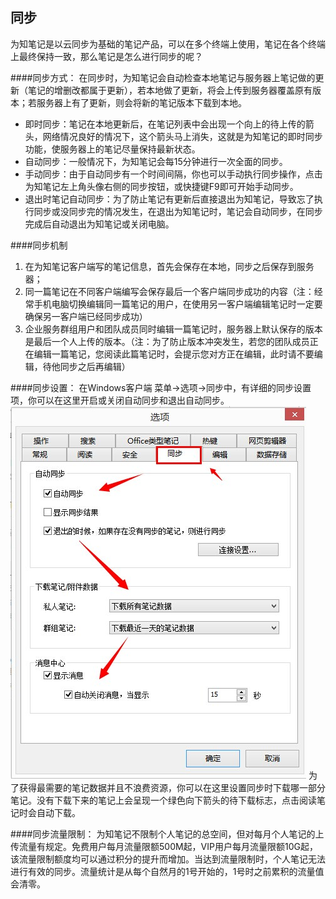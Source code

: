 ## 同步
为知笔记是以云同步为基础的笔记产品，可以在多个终端上使用，笔记在各个终端上最终保持一致，那么笔记是怎么进行同步的呢？

####同步方式：
在同步时，为知笔记会自动检查本地笔记与服务器上笔记做的更新（笔记的增删改都属于更新），若本地做了更新，将会上传到服务器覆盖原有版本；若服务器上有了更新，则会将新的笔记版本下载到本地。

- 即时同步：笔记在本地更新后，在笔记列表中会出现一个向上的待上传的箭头，网络情况良好的情况下，这个箭头马上消失，这就是为知笔记的即时同步功能，使服务器上的笔记尽量保持最新状态。
- 自动同步：一般情况下，为知笔记会每15分钟进行一次全面的同步。
- 手动同步：由于自动同步有一个时间间隔，你也可以手动执行同步操作，点击为知笔记左上角头像右侧的同步按钮，或快捷键F9即可开始手动同步。
- 退出时笔记自动同步：为了防止笔记有更新后直接退出为知笔记，导致忘了执行同步或没同步完的情况发生，在退出为知笔记时，笔记会自动同步，在同步完成后自动退出为知笔记或关闭电脑。



####同步机制

1. 在为知笔记客户端写的笔记信息，首先会保存在本地，同步之后保存到服务器；
2. 同一篇笔记在不同客户端编写会保存最后一个客户端同步成功的内容（注：经常手机电脑切换编辑同一篇笔记的用户，在使用另一客户端编辑笔记时一定要确保另一客户端已经同步成功）
3. 企业服务群组用户和团队成员同时编辑一篇笔记时，服务器上默认保存的版本是最后一个人上传的版本。（注：为了防止版本冲突发生，若您的团队成员正在编辑一篇笔记，您阅读此篇笔记时，会提示您对方正在编辑，此时请不要编辑，待他同步之后再编辑）

####同步设置：
在Windows客户端 菜单->选项->同步中，有详细的同步设置项，你可以在这里开启或关闭自动同步和退出自动同步。</br>![W9](img\W9.jpg)
为了获得最需要的笔记数据并且不浪费资源，你可以在这里设置同步时下载哪一部分笔记。没有下载下来的笔记上会呈现一个绿色向下箭头的待下载标志，点击阅读笔记时会自动下载。

####同步流量限制：
为知笔记不限制个人笔记的总空间，但对每月个人笔记的上传流量有规定。免费用户每月流量限额500M起，VIP用户每月流量限额10G起，该流量限制额度均可以通过积分的提升而增加。当达到流量限制时，个人笔记无法进行有效的同步。流量统计是从每个自然月的1号开始的，1号时之前累积的流量值会清零。
